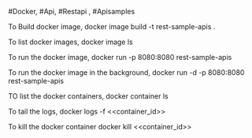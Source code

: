 #Docker, #Api, #Restapi , #Apisamples

To Build docker image,
docker image build -t rest-sample-apis .

To list docker images,
docker image ls

To run the docker image,
docker run -p 8080:8080 rest-sample-apis

To run the docker image in the background,
docker run -d -p 8080:8080 rest-sample-apis

TO list the docker containers,
docker container ls

To tail the logs,
docker logs -f <<container_id>>

To kill the docker container
docker kill <<container_id>>